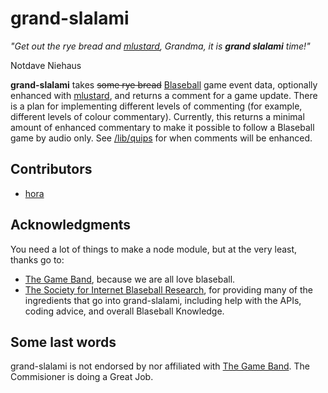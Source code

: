 # grand-slalami

_"Get out the rye bread and [mlustard](https://github.com/hora/mlustard),
Grandma, it is **grand slalami** time!"_

Notdave Niehaus

**grand-slalami** takes ~~some rye bread~~
[Blaseball](https://www.blaseball.com/) game event data,
optionally enhanced with [mlustard](https://github.com/hora/mlustard),
and returns a comment for a game update.
There is a plan for implementing different levels of commenting (for example,
different levels of colour commentary).
Currently, this returns a minimal amount of enhanced commentary to make it
possible to follow a Blaseball game by audio only.
See [/lib/quips](tree/main/lib/quips) for when comments will be enhanced.

## Contributors

- [hora](https://github.com/hora)

## Acknowledgments

You need a lot of things to make a node module, but at the very least, thanks go
to:

- [The Game Band](https://thegameband.com/), because we are all love blaseball.
- [The Society for Internet Blaseball Research](https://sibr.dev/), for providing
  many of the ingredients that go into grand-slalami, including help with the
  APIs, coding advice, and overall Blaseball Knowledge.

## Some last words

grand-slalami is not endorsed by nor affiliated with [The Game
Band](https://thegameband.com/).
The Commisioner is doing a Great Job.

